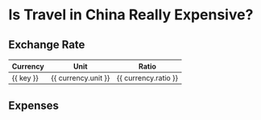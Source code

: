 # Is Travel in China Really Expensive?

## Exchange Rate

<script setup>
import { currencies } from '../../.vitepress/theme/hooks/useCurrency';
</script>

<table>
  <thead>
    <tr>
      <th>Currency</th>
      <th>Unit</th>
      <th>Ratio</th>
    </tr>
  </thead>
  <tbody>
    <tr v-for="(currency, key) in currencies" :key="currency.unit">
      <td>{{ key }}</td>
      <td>{{ currency.unit }}</td>
      <td>{{ currency.ratio }}</td>
    </tr>
  </tbody>
</table>

## Expenses

<YouTube link="https://youtu.be/grWAN8GEJ-I?si=-9PqXF4IWr59AoU9">
<template #cover><img src="../assets/youtube/full-supermarket-tour-in-china-ks.jpg" alt="CHINA: Supermarket Tour 2024" /></template>
<template #title>CHINA: Supermarket Tour 2024 (SHOCKING PRICES) </template>
<template #author>KSquared</template>
<template #description>I went to a supermarket in Chongqing, China. I was shocked to see how affordable many of the items were.</template>
</YouTube>